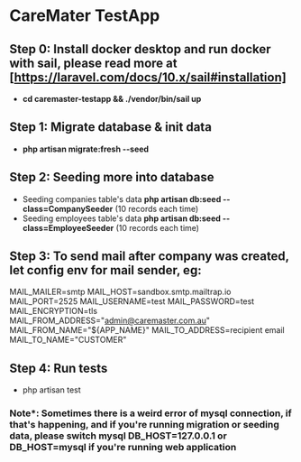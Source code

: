 # CareMater TestApp
## Step 0: Install docker desktop and run docker with sail, please read more at [https://laravel.com/docs/10.x/sail#installation]
- **cd caremaster-testapp && ./vendor/bin/sail up**
## Step 1: Migrate database & init data
- **php artisan migrate:fresh --seed**
## Step 2: Seeding more into database
- Seeding companies table's data **php artisan db:seed --class=CompanySeeder** (10 records each time)
- Seeding employees table's data **php artisan db:seed --class=EmployeeSeeder** (10 records each time)
## Step 3: To send mail after company was created, let config env for mail sender, eg:
MAIL_MAILER=smtp
MAIL_HOST=sandbox.smtp.mailtrap.io
MAIL_PORT=2525
MAIL_USERNAME=test
MAIL_PASSWORD=test
MAIL_ENCRYPTION=tls
MAIL_FROM_ADDRESS="admin@caremaster.com.au"
MAIL_FROM_NAME="${APP_NAME}"
MAIL_TO_ADDRESS=recipient email
MAIL_TO_NAME="CUSTOMER"

## Step 4: Run tests
- php artisan test

### Note*: Sometimes there is a weird error of mysql connection, if that's happening, and if you're running migration or seeding data, please switch mysql DB_HOST=127.0.0.1 or DB_HOST=mysql if you're running web application
